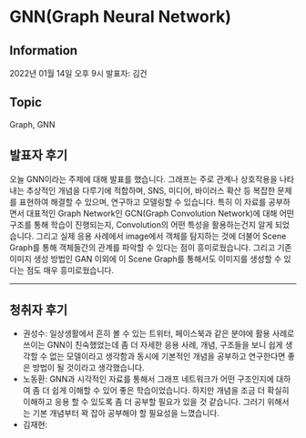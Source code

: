 # GNN(Graph Neural Network)

## Information
2022년 01월 14일 오후 9시 발표자: 김건

## Topic
Graph, GNN

## 발표자 후기
오늘 GNN이라는 주제에 대해 발표를 했습니다. 그래프는 주로 관계나 상호작용을 나타내는 추상적인 개념을 다루기에 적합하며, SNS, 미디어, 바이러스 확산 등 복잡한 문제를 표현하여 해결할 수 있으며, 
연구하고 모델링할 수 있습니다. 특히 이 자료를 공부하면서 대표적인 Graph Network인 GCN(Graph Convolution Network)에 대해 어떤 구조를 통해 학습이 진행되는지, Convolution의 어떤 특성을 활용하는건지
알게 되었습니다. 그리고 실제 응용 사례에서 image에서 객체를 탐지하는 것에 더불어 Scene Graph를 통해 객체들간의 관계를 파악할 수 있다는 점이 흥미로웠습니다. 그리고 기존 이미지 생성 방법인 GAN 이외에 
이 Scene Graph를 통해서도 이미지를 생성할 수 있다는 점도 매우 흥미로웠습니다.

---
## 청취자 후기
- 권성수: 일상생활에서 흔히 볼 수 있는 트위터, 페이스북과 같은 분야에 활용 사례로 쓰이는 GNN이 친숙했었는데 좀 더 자세한 응용 사례, 개념, 구조들을 보니 쉽게 생각할 수 없는 모델이라고 생각함과 동시에 기본적인 개념을 공부하고 연구한다면 좋은 방법이 될 것이라고 생각했습니다. 
- 노동환: GNN과 시각적인 자료를 통해서 그래프 네트워크가 어떤 구조인지에 대하여 좀 더 쉽게 이해할 수 있어 좋은 학습이었습니다. 하지만 개념을 조금 더 확실히 이해하고 응용 할 수 있도록 좀 더 공부할 필요가 있을 것 같습니다. 그러기 위해서는 기본 개념부터 꽉 잡아 공부해야 할 필요성을 느꼈습니다. 
- 김재현:
